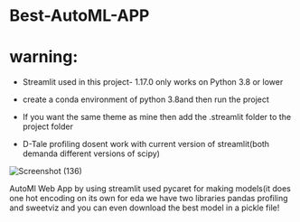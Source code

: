 # Best-AutoML-APP

# warning:
* Streamlit used in this project- 1.17.0 only works on Python 3.8 or lower

* create a conda environment of python 3.8and then run the project 

* If you want the same theme as mine then add the .streamlit folder to the project folder

* D-Tale profiling dosent work with current version of streamlit(both demanda different versions of scipy)



![Screenshot (136)](https://user-images.githubusercontent.com/122214096/213917011-26656cc5-db4b-4052-b8ec-862413217ec1.png)


AutoMl Web App by using streamlit used pycaret for making models(it does one hot encoding on its own for eda we have two libraries pandas profiling and sweetviz and you can even download the best model in a pickle file!

